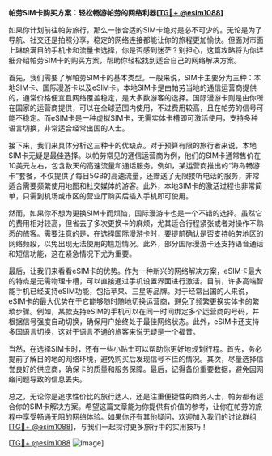 **帕劳SIM卡购买方案：轻松畅游帕劳的网络利器[[TG💪+ @esim1088](https://t.me/s/esim1088)]**

如果你计划前往帕劳旅行，那么一张合适的SIM卡绝对是必不可少的。无论是为了导航、社交还是拍照分享，稳定的网络连接都能让你的旅程更加愉快。但面对市面上琳琅满目的手机卡和流量卡选择，你是否感到迷茫？别担心，这篇攻略将为你详细介绍帕劳SIM卡的购买方案，帮助你轻松找到适合自己的网络解决方案。

首先，我们需要了解帕劳SIM卡的基本类型。一般来说，SIM卡主要分为三种：本地SIM卡、国际漫游卡以及eSIM卡。本地SIM卡是由帕劳当地的通信运营商提供的，通常价格便宜且网络覆盖稳定，是大多数游客的选择。国际漫游卡则是由你所在国家的运营商提供，可以在全球范围内使用，不过费用较高，且在帕劳的信号可能不稳定。而eSIM卡是一种虚拟SIM卡，无需实体卡槽即可激活使用，支持多种语言切换，非常适合经常出国的人士。

接下来，我们来具体分析这三种卡的优缺点。对于预算有限的旅行者来说，本地SIM卡无疑是最佳选择。以帕劳常见的通信运营商为例，他们的SIM卡通常售价在10美元左右，包含数天的高速流量和通话服务。例如，某运营商推出的“海岛畅游卡”套餐，不仅提供了每日5GB的高速流量，还赠送了无限接听电话的服务，非常适合需要频繁使用地图和社交媒体的游客。此外，本地SIM卡的激活过程也非常简单，只需到机场或市区的营业厅购买后插入手机即可使用。

然而，如果你不想为更换SIM卡而烦恼，国际漫游卡也是一个不错的选择。虽然它的费用相对较高，但省去了多次更换卡的麻烦，尤其适合行程紧张或者对操作不熟悉的旅客。需要注意的是，在选择国际漫游卡时，要提前确认是否支持帕劳地区的网络频段，以免出现无法使用的尴尬情况。此外，部分国际漫游卡还支持语音通话和短信功能，这在紧急情况下尤为重要。

最后，让我们来看看eSIM卡的优势。作为一种新兴的网络解决方案，eSIM卡最大的特点是无需物理卡槽，可以直接通过手机设置界面进行激活。目前，许多高端智能手机已经支持eSIM功能，包括苹果、三星等品牌。对于经常出国的人来说，eSIM卡的最大优势在于它能够随时随地切换运营商，避免了频繁更换实体卡的繁琐步骤。例如，某款支持eSIM的手机可以在同一时间绑定多个运营商的号码，并根据信号强度自动切换，确保用户始终处于最佳网络状态。此外，eSIM卡还支持多国语言切换，这对于语言不通的旅客来说无疑是一个福音。

当然，在选择SIM卡时，还有一些小贴士可以帮助你更好地规划行程。首先，务必提前了解目的地的网络环境，避免购买后发现信号不佳的情况。其次，尽量选择信誉良好的供应商，确保卡的质量和服务保障。最后，记得备份重要数据，避免因网络问题导致的信息丢失。

总之，无论你是追求性价比的旅行达人，还是注重便捷性的商务人士，帕劳都有适合你的SIM卡解决方案。希望这篇文章能为你提供有价值的参考，让你在帕劳的旅程中享受畅通无阻的网络体验。如果你还有其他疑问，欢迎加入我们的讨论群组[[TG💪+ @esim1088](https://t.me/s/esim1088)]，与我们一起探讨更多旅行中的实用技巧！

[[TG💪+ @esim1088](https://t.me/s/esim1088) ![Image](https://i.postimg.cc/4NQfJmqS/Snipaste-2025-05-13-00-14-12.png)]
